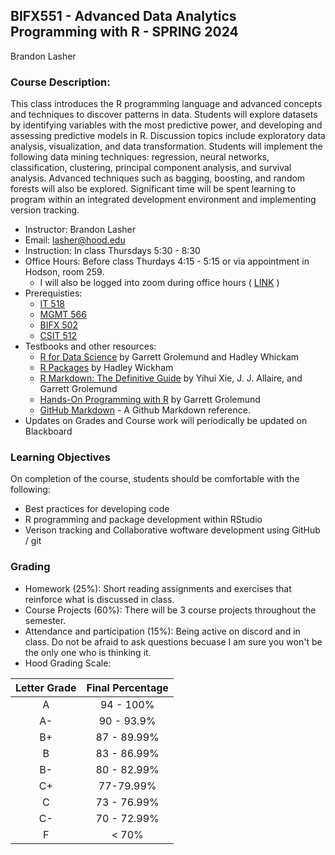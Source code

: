 ## **BIFX551 - Advanced Data Analytics Programming with R - SPRING 2024**

Brandon Lasher

### Course Description:

This class introduces the R programming language and advanced concepts and techniques to discover patterns in data. Students will explore datasets by identifying variables with the most predictive power, and developing and assessing predictive models in R. Discussion topics include exploratory data analysis, visualization, and data transformation. Students will implement the following data mining techniques: regression, neural networks, classification, clustering, principal component analysis, and survival analysis. Advanced techniques such as bagging, boosting, and random forests will also be explored. Significant time will be spent learning to program within an integrated development environment and implementing version tracking.

* Instructor: Brandon Lasher
* Email: lasher@hood.edu
* Instruction: In class Thursdays 5:30 - 8:30
* Office Hours: Before class Thurdays 4:15 - 5:15 or via appointment in Hodson, room 259.
  * I will also be logged into zoom during office hours ( [LINK](https://zoom.us/j/94711205232?pwd=UVlDbmExMThaVzM2Y1g0WE90czdadz09) )
* Prerequisties:
  * [IT 518](https://hood.smartcatalogiq.com/en/2021-2022/Catalog/Graduate-Courses/IT-Information-Technology/500/IT-518)
  * [MGMT 566](https://hood.smartcatalogiq.com/en/2021-2022/Catalog/Graduate-Courses/MGMT-Business-Administration/500/MGMT-566)
  * [BIFX 502](https://hood.smartcatalogiq.com/en/2021-2022/Catalog/Graduate-Courses/BIFX-Bioinformatics/500/BIFX-502)
  * [CSIT 512](https://hood.smartcatalogiq.com/en/2021-2022/Catalog/Graduate-Courses/IT-Information-Technology/500/CSIT-512)
* Testbooks and other resources:
  * [R for Data Science](https://r4ds.hadley.nz/) by Garrett Grolemund and Hadley Whickam
  * [R Packages](https://r-pkgs.org/) by Hadley Wickham
  * [R Markdown: The Definitive Guide](https://bookdown.org/yihui/rmarkdown/) by Yihui Xie, J. J. Allaire, and Garrett Grolemund
  * [Hands-On Programming with R](https://rstudio-education.github.io/hopr/) by Garrett Grolemund
  * [GitHub Markdown](https://docs.github.com/en/get-started/writing-on-github/getting-started-with-writing-and-formatting-on-github/basic-writing-and-formatting-syntax) - A Github Markdown reference.
* Updates on Grades and Course work will periodically be updated on Blackboard

### Learning Objectives
On completion of the course, students should be comfortable with the following:
* Best practices for developing code
* R programming and package development within RStudio
* Verison tracking and Collaborative woftware development using GitHub / git

### Grading
* Homework (25%): Short reading assignments and exercises that reinforce what is discussed in class. 
* Course Projects (60%): There will be 3 course projects throughout the semester.
* Attendance and participation (15%): Being active on discord and in class. Do not be afraid to ask questions becuase I am sure you won't be the only one who is thinking it.
* Hood Grading Scale:

| Letter Grade | Final Percentage |
|:------------:|:----------------:|
|A|94 - 100%|
|A-|90 - 93.9%|
|B+|	87 - 89.99%|
|B|	83 - 86.99%|
|B-|	80 - 82.99%|
|C+|	77-79.99%|
|C|	73 - 76.99%|
|C-|	70 - 72.99%|
|F|	< 70%|

  
